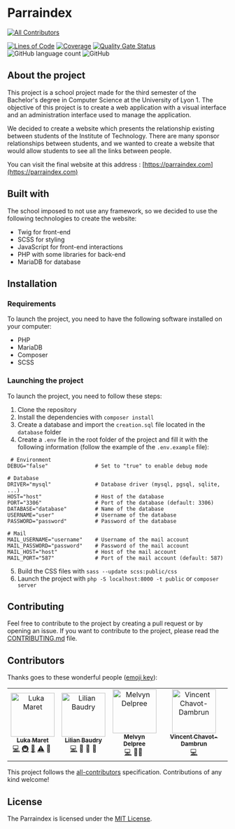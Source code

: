 # Parraindex

<!-- ALL-CONTRIBUTORS-BADGE:START - Do not remove or modify this section -->
[![All Contributors](https://img.shields.io/badge/all_contributors-4-orange.svg?style=flat-square)](#contributors)
<!-- ALL-CONTRIBUTORS-BADGE:END -->

[![Lines of Code](https://sonarcloud.io/api/project_badges/measure?project=LukaMrt_Parraindex&metric=ncloc)](https://sonarcloud.io/summary/new_code?id=LukaMrt_Parraindex)
[![Coverage](https://sonarcloud.io/api/project_badges/measure?project=LukaMrt_Parraindex&metric=coverage)](https://sonarcloud.io/summary/new_code?id=LukaMrt_Parraindex)
[![Quality Gate Status](https://sonarcloud.io/api/project_badges/measure?project=LukaMrt_Parraindex&metric=alert_status)](https://sonarcloud.io/summary/new_code?id=LukaMrt_Parraindex)
![GitHub language count](https://img.shields.io/github/languages/count/lukamrt/parraindex)
![GitHub](https://img.shields.io/github/license/lukamrt/parraindex)

## About the project

This project is a school project made for the third semester of the Bachelor's degree in Computer Science at the
University of Lyon 1. The objective of this project is to create a web application with a visual interface and
an administration interface used to manage the application.

We decided to create a website which presents the relationship existing between students of the Institute of
Technology. There are many sponsor relationships between students, and we wanted to create a website that would
allow students to see all the links between people.

You can visit the final website at this address : [https://parraindex.com](https://parraindex.com)

## Built with

The school imposed to not use any framework, so we decided to use the following technologies to create the website:

* Twig for front-end
* SCSS for styling
* JavaScript for front-end interactions
* PHP with some libraries for back-end
* MariaDB for database

## Installation

### Requirements

To launch the project, you need to have the following software installed on your computer:

* PHP
* MariaDB
* Composer
* SCSS

### Launching the project

To launch the project, you need to follow these steps:

1. Clone the repository
2. Install the dependencies with `composer install`
3. Create a database and import the `creation.sql` file located in the `database` folder
4. Create a `.env` file in the root folder of the project and fill it with the following information (follow the
   example of the `.env.example` file):

```properties
 # Environment
DEBUG="false"               # Set to "true" to enable debug mode

# Database
DRIVER="mysql"              # Database driver (mysql, pgsql, sqlite, ...)
HOST="host"                 # Host of the database
PORT="3306"                 # Port of the database (default: 3306)
DATABASE="database"         # Name of the database
USERNAME="user"             # Username of the database
PASSWORD="password"         # Password of the database

# Mail
MAIL_USERNAME="username"    # Username of the mail account
MAIL_PASSWORD="password"    # Password of the mail account
MAIL_HOST="host"            # Host of the mail account
MAIL_PORT="587"             # Port of the mail account (default: 587)
```

5. Build the CSS files with `sass --update scss:public/css`
6. Launch the project with `php -S localhost:8000 -t public` or `composer server`

## Contributing

Feel free to contribute to the project by creating a pull request or by opening an issue. If you want to contribute
to the project, please read the [CONTRIBUTING.md](CONTRIBUTING.md) file.

## Contributors

Thanks goes to these wonderful people ([emoji key](https://allcontributors.org/docs/en/emoji-key)):

<!-- ALL-CONTRIBUTORS-LIST:START - Do not remove or modify this section -->
<!-- prettier-ignore-start -->
<!-- markdownlint-disable -->
<table>
  <tbody>
    <tr>
      <td align="center"><a href="https://lukamaret.com"><img src="https://avatars.githubusercontent.com/u/48085295?v=4?s=100" width="100px;" alt="Luka Maret"/><br /><sub><b>Luka Maret</b></sub></a><br /><a href="https://github.com/LukaMrt/Parraindex/commits?author=LukaMrt" title="Code">💻</a> <a href="#infra-LukaMrt" title="Infrastructure (Hosting, Build-Tools, etc)">🚇</a> <a href="#projectManagement-LukaMrt" title="Project Management">📆</a> <a href="https://github.com/LukaMrt/Parraindex/commits?author=LukaMrt" title="Tests">⚠️</a> <a title="Documentation">📖 ️</a></td>
      <td align="center"><a href="https://irophin.github.io/CV-Web/"><img src="https://avatars.githubusercontent.com/u/62310861?v=4?s=100" width="100px;" alt="Lilian Baudry"/><br /><sub><b>Lilian Baudry</b></sub></a><br /><a href="https://github.com/LukaMrt/Parraindex/commits?author=Irophin" title="Code">💻</a> <a title="Review">👀</a> <a title="Ideas">🤔</a> <a title="Design">🎨</a></td>
      <td align="center"><a href="https://github.com/Melvyn27"><img src="https://avatars.githubusercontent.com/u/93776074?v=4?s=100" width="100px;" alt="Melvyn Delpree"/><br /><sub><b>Melvyn Delpree</b></sub></a><br /><a href="https://github.com/LukaMrt/Parraindex/commits?author=Melvyn27" title="Code">💻</a> <a title="Design">🎨</a><a title="Documentation">📖 ️</a></td>
      <td align="center"><a href="https://github.com/415K7467"><img src="https://avatars.githubusercontent.com/u/93972726?v=4?s=100" width="100px;" alt="Vincent Chavot-Dambrun"/><br /><sub><b>Vincent Chavot-Dambrun</b></sub></a><br /><a href="https://github.com/LukaMrt/Parraindex/commits?author=415K7467" title="Code">💻</a></td>
    </tr>
  </tbody>
</table>

<!-- markdownlint-restore -->
<!-- prettier-ignore-end -->

<!-- ALL-CONTRIBUTORS-LIST:END -->

This project follows the [all-contributors](https://github.com/all-contributors/all-contributors) specification.
Contributions of any kind welcome!

## License

The Parraindex is licensed under the [MIT License](LICENSE).
